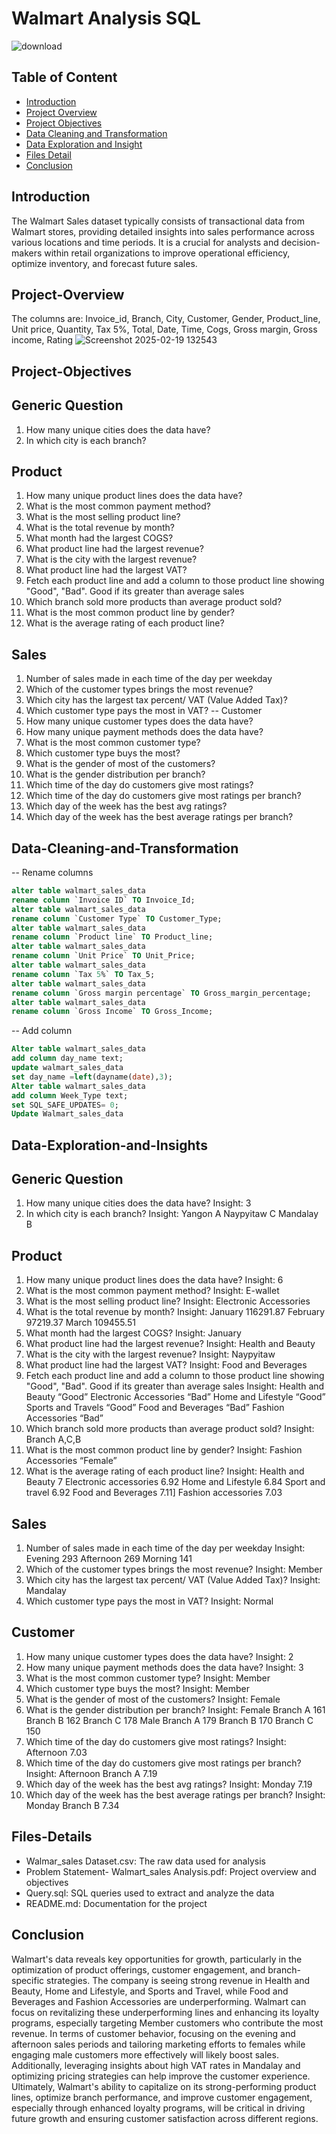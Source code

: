 # Walmart Analysis SQL 

![download](https://github.com/user-attachments/assets/f7c1d902-5ccc-4ef6-b753-ff8ac1cc21c4)

## Table of Content 
- [Introduction](#Introduction)
- [Project Overview](#Project-Overview)
- [Project Objectives](#Project-Objectives)
- [Data Cleaning and Transformation](#Data-Cleaning-and-Transformation)
- [Data Exploration and Insight](#Data-Exploration-and-Insights)
- [Files Detail](#Files-Details)
- [Conclusion](#Conclusion)

## Introduction
The Walmart Sales dataset typically consists of transactional data from Walmart stores, 
providing detailed insights into sales performance across various locations and time periods. 
It is a crucial for analysts and decision-makers within retail organizations to improve operational efficiency, optimize inventory, and forecast future sales.

## Project-Overview
The columns are: Invoice_id, Branch, City, Customer, Gender, Product_line, Unit price, Quantity, Tax 5%, Total, Date, Time, Cogs, Gross margin, Gross income, Rating 
![Screenshot 2025-02-19 132543](https://github.com/user-attachments/assets/cd0a75a9-96b6-4937-b55f-10900c959078)


## Project-Objectives
## Generic Question
1.	How many unique cities does the data have?
2.	In which city is each branch?
## Product
1.	How many unique product lines does the data have?
2.	What is the most common payment method?
3.	What is the most selling product line?
4.	What is the total revenue by month?
5.	What month had the largest COGS?
6.	What product line had the largest revenue?
7.	What is the city with the largest revenue?
8.	What product line had the largest VAT?
9.	Fetch each product line and add a column to those product line showing "Good", "Bad". Good if its greater than average sales
10.	Which branch sold more products than average product sold?
11.	What is the most common product line by gender?
12.	What is the average rating of each product line?
## Sales
1.	Number of sales made in each time of the day per weekday
2.	Which of the customer types brings the most revenue?
3.	Which city has the largest tax percent/ VAT (Value Added Tax)?
4.	Which customer type pays the most in VAT?
-- Customer
1.	How many unique customer types does the data have?
2.	How many unique payment methods does the data have?
3.	What is the most common customer type?
4.	Which customer type buys the most?
5.	What is the gender of most of the customers?
6.	What is the gender distribution per branch?
7.	Which time of the day do customers give most ratings?
8.	Which time of the day do customers give most ratings per branch?
9.	Which day of the week has the best avg ratings?
10.	Which day of the week has the best average ratings per branch?


## Data-Cleaning-and-Transformation
-- Rename columns
```sql
alter table walmart_sales_data 
rename column `Invoice ID` TO Invoice_Id;
alter table walmart_sales_data 
rename column `Customer Type` TO Customer_Type;
alter table walmart_sales_data 
rename column `Product line` TO Product_line;
alter table walmart_sales_data 
rename column `Unit Price` TO Unit_Price;
alter table walmart_sales_data 
rename column `Tax 5%` TO Tax_5;
alter table walmart_sales_data 
rename column `Gross margin percentage` TO Gross_margin_percentage;
alter table walmart_sales_data 
rename column `Gross Income` TO Gross_Income;
```
-- Add column
```sql
Alter table walmart_sales_data 
add column day_name text;
update walmart_sales_data
set day_name =left(dayname(date),3);
Alter table walmart_sales_data
add column Week_Type text;
set SQL_SAFE_UPDATES= 0;
Update Walmart_sales_data
```

## Data-Exploration-and-Insights
## Generic Question
1.	How many unique cities does the data have?
Insight: 3
2.	In which city is each branch?
Insight: Yangon A
Naypyitaw C
Mandalay B
## Product
1.	How many unique product lines does the data have?
Insight: 6
2.	What is the most common payment method?
Insight: E-wallet 
3.	What is the most selling product line?
Insight: Electronic Accessories 
4.	What is the total revenue by month?
Insight: January 116291.87
February 97219.37
March 109455.51
5.	What month had the largest COGS?
Insight: January
6.	What product line had the largest revenue?
Insight: Health and Beauty
7.	What is the city with the largest revenue?
Insight: Naypyitaw
8.	What product line had the largest VAT?
Insight: Food and Beverages 
9.	Fetch each product line and add a column to those product line showing "Good", "Bad". Good if its greater than average sales
Insight: Health and Beauty “Good”
Electronic Accessories “Bad”
Home and Lifestyle “Good”
Sports and Travels “Good”
Food and Beverages “Bad”
Fashion Accessories “Bad”
10.	Which branch sold more products than average product sold?
Insight: Branch A,C,B
11.	What is the most common product line by gender?
Insight: Fashion Accessories “Female”
12.	What is the average rating of each product line?
Insight: Health and Beauty 7
Electronic accessories 6.92
Home and Lifestyle 6.84
Sport and travel 6.92
Food and Beverages 7.11]
Fashion accessories 7.03
## Sales
1.	Number of sales made in each time of the day per weekday
Insight: Evening 293
Afternoon 269
Morning 141
2.	Which of the customer types brings the most revenue?
Insight: Member 
3.	Which city has the largest tax percent/ VAT (Value Added Tax)?
Insight: Mandalay 
4.	Which customer type pays the most in VAT?
Insight: Normal 
## Customer
1.	How many unique customer types does the data have?
Insight: 2
2.	How many unique payment methods does the data have?
Insight: 3
3.	What is the most common customer type?
Insight: Member 
4.	Which customer type buys the most?
Insight: Member 
5.	What is the gender of most of the customers?
Insight: Female 
6.	What is the gender distribution per branch?
Insight: Female Branch A 161
Branch B 162
Branch C 178
Male Branch A 179
Branch B 170
Branch C 150
7.	Which time of the day do customers give most ratings?
Insight: Afternoon 7.03
8.	Which time of the day do customers give most ratings per branch?
Insight: Afternoon Branch A 7.19
9.	Which day of the week has the best avg ratings?
Insight: Monday 7.19
10.	Which day of the week has the best average ratings per branch?
Insight: Monday Branch B 7.34


## Files-Details
- Walmar_sales Dataset.csv: The raw data used for analysis
- Problem Statement- Walmart_sales Analysis.pdf: Project overview and objectives
- Query.sql: SQL queries used to extract and analyze the data
- README.md: Documentation for the project

## Conclusion
Walmart's data reveals key opportunities for growth, particularly in the optimization of product offerings, customer engagement, and branch-specific strategies. 
The company is seeing strong revenue in Health and Beauty, Home and Lifestyle, and Sports and Travel, while Food and Beverages and Fashion Accessories are underperforming. 
Walmart can focus on revitalizing these underperforming lines and enhancing its loyalty programs, especially targeting Member customers who contribute the most revenue.
In terms of customer behavior, focusing on the evening and afternoon sales periods and tailoring marketing efforts to females while engaging male customers more effectively 
will likely boost sales. Additionally, leveraging insights about high VAT rates in Mandalay and optimizing pricing strategies can help improve the customer experience.
Ultimately, Walmart's ability to capitalize on its strong-performing product lines, optimize branch performance, and improve customer engagement, 
especially through enhanced loyalty programs, will be critical in driving future growth and ensuring customer satisfaction across different regions.





